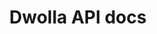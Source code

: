 ---
title: Dwolla API docs

language_tabs:
  - raw
  - php
  - ruby
  - python
  - javascript

toc_footers:
  - <a href="https://discuss.dwolla.com/c/api-support" target="_blank"><span class="icon-sidenav-option">Get some help</span></a>
  - <a href='https://developers.dwolla.com/guides/sandbox-setup/' target="_blank"><span class="icon-sidenav-option">Sandbox Environment</span></a>

includes:
  - /transfer/introduction
  - /transfer/sdks
  - /transfer/oauth
  - /transfer/root
  - /transfer/accounts
  - /transfer/fundingsrcs
  - /transfer/transfers
  - /transfer/masspay
  - /transfer/events
  - /transfer/webhookSubscriptions
  - /transfer/webhooks

search: true

google_analytics_id: UA-30404064-1
---